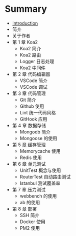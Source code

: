 # Summary

* [Introduction](README.md)
* 简介
* 关于作者
* 第 1 章  Koa2
   * Koa2  简介
   * Koa2  路由
   * Logger  日志处理
   * Koa2  中间件
* 第 2 章  代码编辑器
   * VSCode 简介
   * VSCode  调试
* 第 3 章  代码管理
   * Git  简介
   * Github  使用
   * Lint  统一代码风格
   * GitHook 应用
* 第 4 章  数据存储
   * Mongodb  简介
   * Mongoose 的使用
* 第 5 章  缓存管理
   * Memorycache  使用
   * Redis  使用
* 第 6 章  单元测试
   * UnitTest  概念与使用
   * RouterTest  自动路由测试
   * Istanbul 测试覆盖率
* 第 7 章  压力测试
   * webbench  的使用
   * ab  的使用
* 第 8 章  部署
   * SSH  简介
   * Docker  使用
   * PM2  使用


